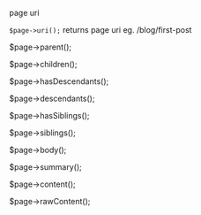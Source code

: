 
page uri

`$page->uri();` returns page uri eg. /blog/first-post

$page->parent();

$page->children();

$page->hasDescendants();

$page->descendants();

$page->hasSiblings();

$page->siblings();

$page->body();

$page->summary();

$page->content();

$page->rawContent();

